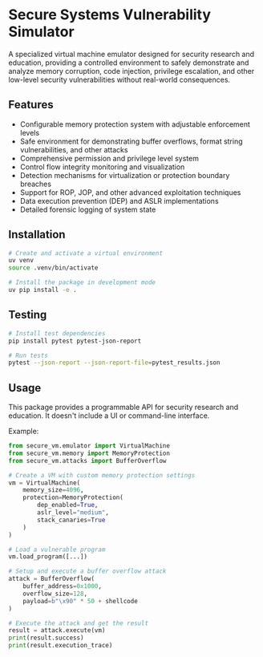 # Secure Systems Vulnerability Simulator

A specialized virtual machine emulator designed for security research and education, providing a controlled environment to safely demonstrate and analyze memory corruption, code injection, privilege escalation, and other low-level security vulnerabilities without real-world consequences.

## Features

- Configurable memory protection system with adjustable enforcement levels
- Safe environment for demonstrating buffer overflows, format string vulnerabilities, and other attacks
- Comprehensive permission and privilege level system
- Control flow integrity monitoring and visualization
- Detection mechanisms for virtualization or protection boundary breaches
- Support for ROP, JOP, and other advanced exploitation techniques
- Data execution prevention (DEP) and ASLR implementations
- Detailed forensic logging of system state

## Installation

```bash
# Create and activate a virtual environment
uv venv
source .venv/bin/activate

# Install the package in development mode
uv pip install -e .
```

## Testing

```bash
# Install test dependencies
pip install pytest pytest-json-report

# Run tests
pytest --json-report --json-report-file=pytest_results.json
```

## Usage

This package provides a programmable API for security research and education. It doesn't include a UI or command-line interface.

Example:

```python
from secure_vm.emulator import VirtualMachine
from secure_vm.memory import MemoryProtection
from secure_vm.attacks import BufferOverflow

# Create a VM with custom memory protection settings
vm = VirtualMachine(
    memory_size=4096,
    protection=MemoryProtection(
        dep_enabled=True,
        aslr_level="medium",
        stack_canaries=True
    )
)

# Load a vulnerable program
vm.load_program([...])

# Setup and execute a buffer overflow attack
attack = BufferOverflow(
    buffer_address=0x1000,
    overflow_size=128,
    payload=b"\x90" * 50 + shellcode
)

# Execute the attack and get the result
result = attack.execute(vm)
print(result.success)
print(result.execution_trace)
```